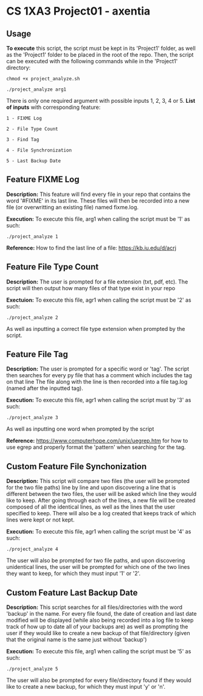 # CS 1XA3 Project01 - axentia

## Usage
**To execute** this script, the script must be kept in its 'Project1' folder, as well as the 'Project1' folder to be 
placed in the root of the repo. Then, the script can be executed with the following commands while in the 
'Project1' directory:

	chmod +x project_analyze.sh

	./project_analyze arg1

There is only one required argument with possible inputs 1, 2, 3, 4 or 5.
**List of inputs** with corresponding feature:

	1 - FIXME Log
	
	2 - File Type Count
	
	3 - Find Tag

	4 - File Synchronization

	5 - Last Backup Date

## Feature FIXME Log
**Description:** This feature will find every file in your repo that contains the word '#FIXME' in its last line.
These files will then be recorded into a new file (or overwritting an existing file) named fixme.log.

**Execution:** To execute this file, arg1 when calling the script must be '1' as such:

	./project_analyze 1

**Reference:** How to find the last line of a file: https://kb.iu.edu/d/acrj 

## Feature File Type Count
**Description:** The user is prompted for a file extension (txt, pdf, etc). The script will then output how many files 
of that type exist in your repo

**Exectuion:** To execute this file, agr1 when calling the script must be '2' as such:

	./project_analyze 2

As well as inputting a correct file type extension when prompted by the script.

## Feature File Tag
**Description:** The user is prompted for a specific word or 'tag'. The script then searches for every py file that has a
comment which includes the tag on that line The file along with the line is then recorded into a file tag.log
(named after the inputted tag).

**Execution:** To execute this file, agr1 when calling the script must by '3' as such:

	./project_analyze 3

As well as inputting one word when prompted by the script

**Reference:** https://www.computerhope.com/unix/uegrep.htm for how to use egrep and properly format the 'pattern' when 
searching for the tag.

## Custom Feature File Synchonization
**Description:** This script will compare two files (the user will be prompted for the two file paths) line by line 
and upon discovering a line that is different between the two files, the user will be asked which line they would
like to keep. After going through each of the lines, a new file will be created composed of all the identical lines,
as well as the lines that the user specified to keep. There will also be a log created that keeps track of which
lines were kept or not kept.

**Execution:** To execute this file, agr1 when calling the script must be '4' as such:

	./project_analyze 4

The user will also be prompted for two file paths, and upon discovering unidentical lines, the user will be prompted
for which one of the two lines they want to keep, for which they must input '1' or '2'.

## Custom Feature Last Backup Date
**Description:** This script searches for all files/directories with the word 'backup' in the name. For every file found, 
the date of creation and last date modified will be displayed (while also being recorded into a log file to keep 
track of how up to date all of your backups are) as well as prompting the user if they would like to create a new
backup of that file/directory (given that the original name is the same just without 'backup')

**Execution:** To execute this file, arg1 when calling the script must be '5' as such:

	./project_analyze 5

The user will also be prompted for every file/directory found if they would like to create a new backup, for which
they must input 'y' or 'n'.
